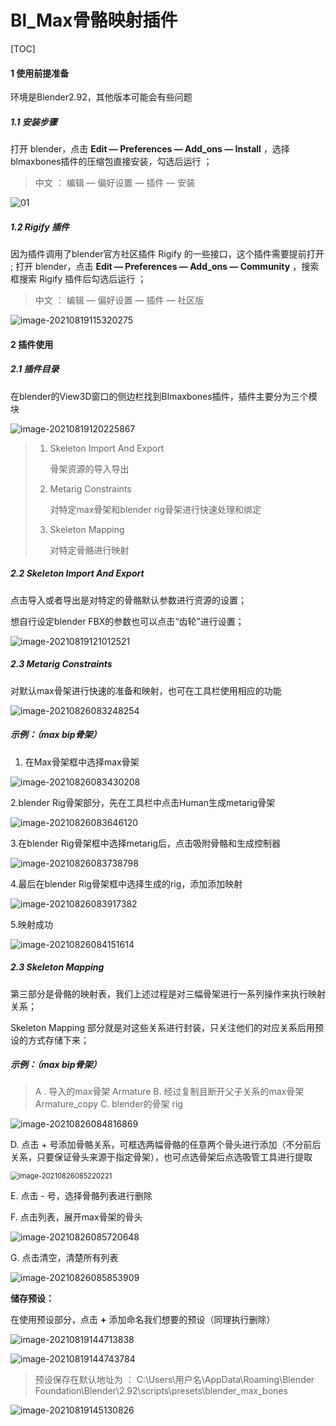 # Bl_Max骨骼映射插件



[TOC]

#### 1 使用前提准备

环境是Blender2.92，其他版本可能会有些问题

##### 1.1 安装步骤

打开 blender，点击 **Edit — Preferences — Add_ons — Install** ，选择blmaxbones插件的压缩包直接安装，勾选后运行 ；
> 中文 ： 编辑 — 偏好设置 — 插件 — 安装 

 ![01](README.assets\01.png)




##### 1.2 Rigify 插件
因为插件调用了blender官方社区插件 Rigify 的一些接口，这个插件需要提前打开 ;
打开 blender，点击 **Edit — Preferences — Add_ons — Community** ，搜索框搜索 Rigify 插件后勾选后运行 ；

> 中文 ： 编辑 — 偏好设置 — 插件 — 社区版

 ![image-20210819115320275](README.assets\image-20210819115320275.png)



#### 2 插件使用

##### 2.1 插件目录

在blender的View3D窗口的侧边栏找到Blmaxbones插件，插件主要分为三个模块

 ![image-20210819120225867](README.assets\image-20210819120225867.png)

> 1. Skeleton Import And Export 
>
>    骨架资源的导入导出
>
> 2. Metarig Constraints
>
>    对特定max骨架和blender rig骨架进行快速处理和绑定
>
> 3. Skeleton Mapping
>
>    对特定骨骼进行映射



##### 2.2 Skeleton Import And Export 

点击导入或者导出是对特定的骨骼默认参数进行资源的设置；

想自行设定blender FBX的参数也可以点击“齿轮”进行设置；

 ![image-20210819121012521](README.assets\image-20210819121012521.png)



##### 2.3 Metarig Constraints

 对默认max骨架进行快速的准备和映射，也可在工具栏使用相应的功能

 ![image-20210826083248254](README.assets/image-20210826083248254.png)



##### 示例：（max bip骨架）

1. 在Max骨架框中选择max骨架

  ![image-20210826083430208](README.assets/image-20210826083430208.png)

2.blender Rig骨架部分，先在工具栏中点击Human生成metarig骨架

 ![image-20210826083646120](README.assets/image-20210826083646120.png)

3.在blender Rig骨架框中选择metarig后，点击吸附骨骼和生成控制器

  ![image-20210826083738798](README.assets/image-20210826083738798.png)

4.最后在blender Rig骨架框中选择生成的rig，添加添加映射

 ![image-20210826083917382](README.assets/image-20210826083917382.png)

5.映射成功

 ![image-20210826084151614](README.assets/image-20210826084151614.png)





##### 2.3 Skeleton Mapping

第三部分是骨骼的映射表，我们上述过程是对三幅骨架进行一系列操作来执行映射关系；

Skeleton Mapping 部分就是对这些关系进行封装，只关注他们的对应关系后用预设的方式存储下来；



##### 示例：（max bip骨架）

> A . 导入的max骨架 Armature
> B.  经过复制且断开父子关系的max骨架 Armature_copy
> C. blender的骨架 rig

 ![image-20210826084816869](README.assets/image-20210826084816869.png)



D. 点击 + 号添加骨骼关系，可框选两幅骨骼的任意两个骨头进行添加（不分前后关系，只要保证骨头来源于指定骨架），也可点选骨架后点选吸管工具进行提取

 <img src="README.assets/image-20210826085220221.png" alt="image-20210826085220221" style="zoom:80%;" />



E. 点击 - 号，选择骨骼列表进行删除



F. 点击列表，展开max骨架的骨头

 ![image-20210826085720648](README.assets/image-20210826085720648.png)



G. 点击清空，清楚所有列表

 ![image-20210826085853909](README.assets/image-20210826085853909.png)



**储存预设：**

在使用预设部分，点击 **+** 添加命名我们想要的预设（同理执行删除）

 ![image-20210819144713838](README.assets\image-20210819144713838.png)

 ![image-20210819144743784](README.assets\image-20210819144743784.png)



> 预设保存在默认地址为 ：
> C:\Users\用户名\AppData\Roaming\Blender Foundation\Blender\2.92\scripts\presets\blender_max_bones

 ![image-20210819145130826](README.assets\image-20210819145130826.png)

